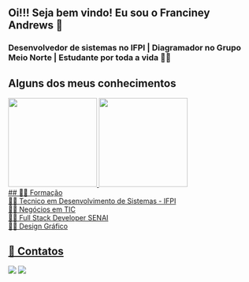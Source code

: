 ## Oi!!! Seja bem vindo! Eu sou o Franciney Andrews 👋
### Desenvolvedor de sistemas no IFPI | Diagramador no Grupo Meio Norte | Estudante por toda a vida 👩‍💻



##  Alguns dos meus conhecimentos 
<div>
  <a href="https://github.com/jonataslaet">
  <img height="180em" src="https://github-readme-stats.vercel.app/api?username=francineyandrewsz&show_icons=true&theme=dracula&include_all_commits=true&count_private=true"/>
  <img height="180em" src="https://github-readme-stats.vercel.app/api/top-langs/?username=francineyandrewsz&layout=compact&langs_count=7&theme=dracula"/>
</div>
## 👩‍🎓 Formação
<div style="display: block">
  👩‍💻 Tecnico em Desenvolvimento de Sistemas - IFPI
   <br> 
  👩‍💻 Negócios em TIC
   <br> 
  👩‍💻 Full Stack Developer SENAI
   <br> 
  👩‍💻 Design Gráfico <br>

  </div>

  ## 💬 Contatos
<div id="badges">
  <a href = "mailto:francineyandrews@gmail.com"><img src="https://img.shields.io/badge/Gmail-D14836?style=for-the-badge&logo=gmail&logoColor=white"_blank"></a>
<a href = "https://www.linkedin.com/in/franciney-andrews-26ab19189/" target="_blank"><img src="https://img.shields.io/badge/linkedin-%230077B5.svg?&style=for-the-badge&logo=linkedin&logoColor=white"></a>

</div>

